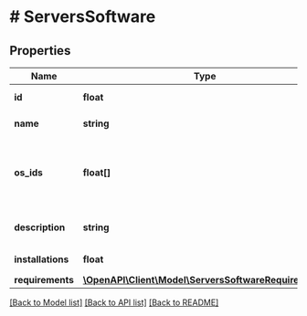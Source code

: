 # # ServersSoftware

## Properties

Name | Type | Description | Notes
------------ | ------------- | ------------- | -------------
**id** | **float** | ID ПО из маркетплейса. | [optional]
**name** | **string** | Имя ПО из маркетплейса. | [optional]
**os_ids** | **float[]** | Список id операционных систем, на которых доступна установка ПО. | [optional]
**description** | **string** | Описание ПО из маркетплейса. | [optional]
**installations** | **float** | Количество установок ПО. | [optional]
**requirements** | [**\OpenAPI\Client\Model\ServersSoftwareRequirements**](ServersSoftwareRequirements.md) |  | [optional]

[[Back to Model list]](../../README.md#models) [[Back to API list]](../../README.md#endpoints) [[Back to README]](../../README.md)
